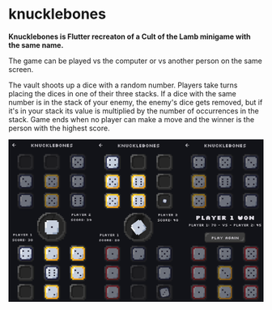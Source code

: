 # knucklebones

**Knucklebones is Flutter recreaton of a Cult of the Lamb minigame with the same name.**

The game can be played vs the computer or vs another person on the same screen.

The vault shoots up a dice with a random number. Players take turns placing the dices in one of their three stacks. If a dice with the same number is in the stack of your enemy, the enemy's dice gets removed, but if it's in your stack its value is multiplied by the number of occurrences in the stack. Game ends when no player can make a move and the winner is the person with the highest score.


![Screen 1](screens/screen1.png)